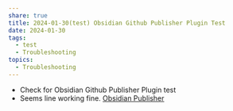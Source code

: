 ```yaml
---
share: true
title: 2024-01-30(test) Obsidian Github Publisher Plugin Test
date: 2024-01-30
tags:
  - test
  - Troubleshooting
topics:
  - Troubleshooting
---
```


- Check for Obsidian Github Publisher Plugin test
- Seems line working fine.
[Obsidian Publisher](https://obsidian-publisher.netlify.app/plugin/)


